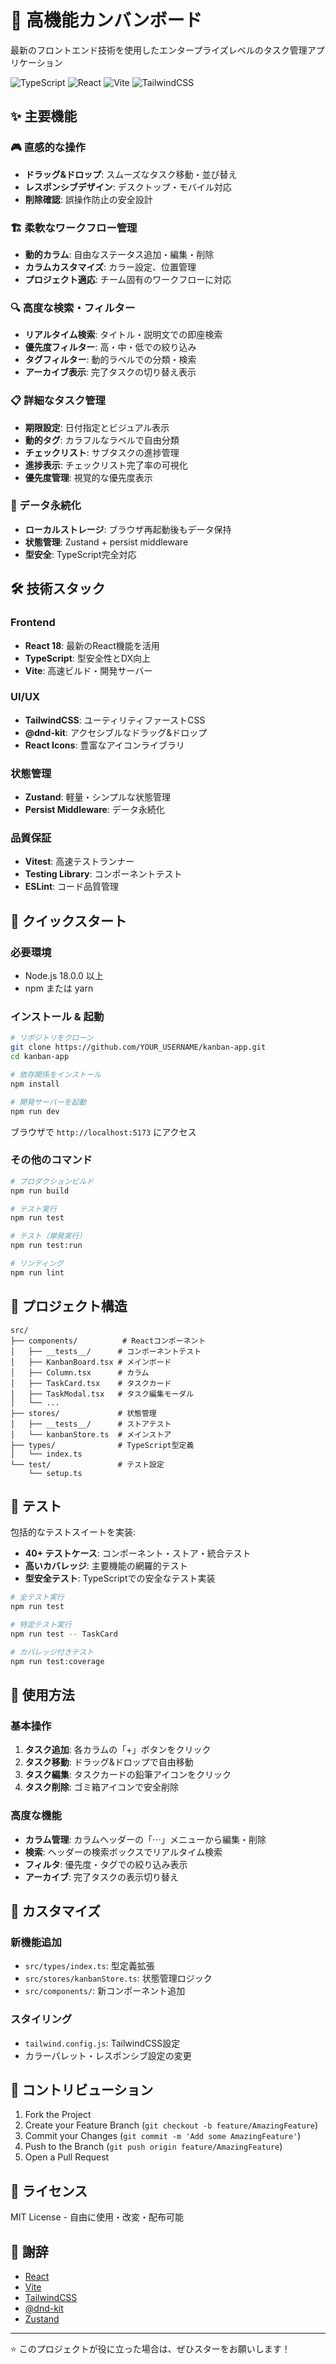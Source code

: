 # 🎯 高機能カンバンボード

最新のフロントエンド技術を使用したエンタープライズレベルのタスク管理アプリケーション

![TypeScript](https://img.shields.io/badge/TypeScript-007ACC?style=for-the-badge&logo=typescript&logoColor=white)
![React](https://img.shields.io/badge/React-20232A?style=for-the-badge&logo=react&logoColor=61DAFB)
![Vite](https://img.shields.io/badge/Vite-646CFF?style=for-the-badge&logo=vite&logoColor=white)
![TailwindCSS](https://img.shields.io/badge/Tailwind_CSS-38B2AC?style=for-the-badge&logo=tailwind-css&logoColor=white)

## ✨ 主要機能

### 🎮 直感的な操作
- **ドラッグ&ドロップ**: スムーズなタスク移動・並び替え
- **レスポンシブデザイン**: デスクトップ・モバイル対応
- **削除確認**: 誤操作防止の安全設計

### 🏗️ 柔軟なワークフロー管理
- **動的カラム**: 自由なステータス追加・編集・削除
- **カラムカスタマイズ**: カラー設定、位置管理
- **プロジェクト適応**: チーム固有のワークフローに対応

### 🔍 高度な検索・フィルター
- **リアルタイム検索**: タイトル・説明文での即座検索
- **優先度フィルター**: 高・中・低での絞り込み
- **タグフィルター**: 動的ラベルでの分類・検索
- **アーカイブ表示**: 完了タスクの切り替え表示

### 📋 詳細なタスク管理
- **期限設定**: 日付指定とビジュアル表示
- **動的タグ**: カラフルなラベルで自由分類
- **チェックリスト**: サブタスクの進捗管理
- **進捗表示**: チェックリスト完了率の可視化
- **優先度管理**: 視覚的な優先度表示

### 💾 データ永続化
- **ローカルストレージ**: ブラウザ再起動後もデータ保持
- **状態管理**: Zustand + persist middleware
- **型安全**: TypeScript完全対応

## 🛠️ 技術スタック

### Frontend
- **React 18**: 最新のReact機能を活用
- **TypeScript**: 型安全性とDX向上
- **Vite**: 高速ビルド・開発サーバー

### UI/UX
- **TailwindCSS**: ユーティリティファーストCSS
- **@dnd-kit**: アクセシブルなドラッグ&ドロップ
- **React Icons**: 豊富なアイコンライブラリ

### 状態管理
- **Zustand**: 軽量・シンプルな状態管理
- **Persist Middleware**: データ永続化

### 品質保証
- **Vitest**: 高速テストランナー
- **Testing Library**: コンポーネントテスト
- **ESLint**: コード品質管理

## 🚀 クイックスタート

### 必要環境
- Node.js 18.0.0 以上
- npm または yarn

### インストール & 起動
```bash
# リポジトリをクローン
git clone https://github.com/YOUR_USERNAME/kanban-app.git
cd kanban-app

# 依存関係をインストール
npm install

# 開発サーバーを起動
npm run dev
```

ブラウザで `http://localhost:5173` にアクセス

### その他のコマンド
```bash
# プロダクションビルド
npm run build

# テスト実行
npm run test

# テスト（単発実行）
npm run test:run

# リンティング
npm run lint
```

## 📁 プロジェクト構造

```
src/
├── components/          # Reactコンポーネント
│   ├── __tests__/      # コンポーネントテスト
│   ├── KanbanBoard.tsx # メインボード
│   ├── Column.tsx      # カラム
│   ├── TaskCard.tsx    # タスクカード
│   ├── TaskModal.tsx   # タスク編集モーダル
│   └── ...
├── stores/             # 状態管理
│   ├── __tests__/      # ストアテスト
│   └── kanbanStore.ts  # メインストア
├── types/              # TypeScript型定義
│   └── index.ts
└── test/               # テスト設定
    └── setup.ts
```

## 🧪 テスト

包括的なテストスイートを実装:

- **40+ テストケース**: コンポーネント・ストア・統合テスト
- **高いカバレッジ**: 主要機能の網羅的テスト
- **型安全テスト**: TypeScriptでの安全なテスト実装

```bash
# 全テスト実行
npm run test

# 特定テスト実行  
npm run test -- TaskCard

# カバレッジ付きテスト
npm run test:coverage
```

## 🎯 使用方法

### 基本操作
1. **タスク追加**: 各カラムの「+」ボタンをクリック
2. **タスク移動**: ドラッグ&ドロップで自由移動
3. **タスク編集**: タスクカードの鉛筆アイコンをクリック
4. **タスク削除**: ゴミ箱アイコンで安全削除

### 高度な機能
- **カラム管理**: カラムヘッダーの「⋯」メニューから編集・削除
- **検索**: ヘッダーの検索ボックスでリアルタイム検索
- **フィルタ**: 優先度・タグでの絞り込み表示
- **アーカイブ**: 完了タスクの表示切り替え

## 🔧 カスタマイズ

### 新機能追加
- `src/types/index.ts`: 型定義拡張
- `src/stores/kanbanStore.ts`: 状態管理ロジック
- `src/components/`: 新コンポーネント追加

### スタイリング
- `tailwind.config.js`: TailwindCSS設定
- カラーパレット・レスポンシブ設定の変更

## 🤝 コントリビューション

1. Fork the Project
2. Create your Feature Branch (`git checkout -b feature/AmazingFeature`)
3. Commit your Changes (`git commit -m 'Add some AmazingFeature'`)
4. Push to the Branch (`git push origin feature/AmazingFeature`)
5. Open a Pull Request

## 📄 ライセンス

MIT License - 自由に使用・改変・配布可能

## 🙏 謝辞

- [React](https://reactjs.org/)
- [Vite](https://vitejs.dev/)
- [TailwindCSS](https://tailwindcss.com/)
- [@dnd-kit](https://dndkit.com/)
- [Zustand](https://github.com/pmndrs/zustand)

---

⭐ このプロジェクトが役に立った場合は、ぜひスターをお願いします！
